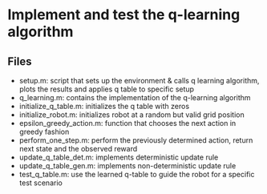 # Implement and test the q-learning algorithm

## Files

- setup.m: script that sets up the environment & calls q learning algorithm, plots the results and applies q table to specific setup
- q_learning.m: contains the implementation of the q-learning algorithm
- initialize_q_table.m: initializes the q table with zeros
- initialize_robot.m: initializes robot at a random but valid grid position
- epsilon_greedy_action.m: function that chooses the next action in greedy fashion
- perform_one_step.m: perform the previously determined action, return next state and the observed reward
- update_q_table_det.m: implements deterministic update rule
- update_q_table_gen.m: implements non-deterministic update rule
- test_q_table.m: use the learned q-table to guide the robot for a specific test scenario
